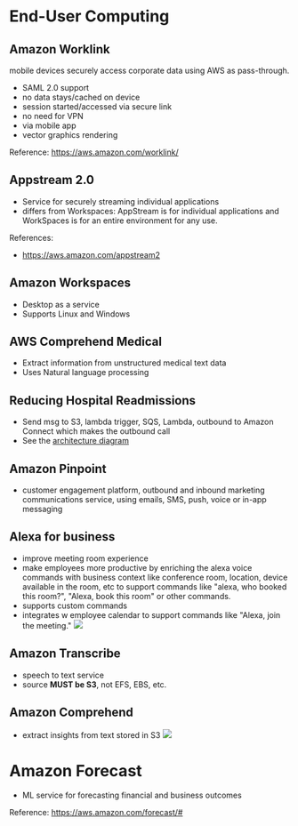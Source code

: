 # End-User Computing

## Amazon Worklink
mobile devices securely access corporate data using AWS as pass-through. 
- SAML 2.0 support
- no data stays/cached on device
- session started/accessed via secure link
- no need for VPN
- via mobile app
- vector graphics rendering

Reference: https://aws.amazon.com/worklink/

## Appstream 2.0   

- Service for securely streaming individual applications
- differs from Workspaces: AppStream is for individual applications and WorkSpaces is for an entire environment for any use. 

References:
- https://aws.amazon.com/appstream2

## Amazon Workspaces
- Desktop as a service
- Supports Linux and Windows

## AWS Comprehend Medical
- Extract information from unstructured medical text data
- Uses Natural language processing

## Reducing Hospital Readmissions
- Send msg to S3, lambda trigger, SQS, Lambda, outbound to Amazon Connect which makes the outbound call
- See the [architecture diagram](https://d1.awsstatic.com/architecture-diagrams/ArchitectureDiagrams/reduce-hospital-readmissions-ra.pdf)

## Amazon Pinpoint
- customer engagement platform, outbound and inbound marketing communications service, using emails, SMS, push, voice or in-app messaging

## Alexa for business
- improve meeting room experience
- make employees more productive by enriching the alexa voice commands with business context like conference room, location, device available in the room, etc to support commands like "alexa, who booked this room?", "Alexa, book this room" or other commands. 
- supports custom commands
- integrates w employee calendar to support commands like "Alexa, join the meeting." 
![](https://d1.awsstatic.com/product-marketing/A4B/product-page-diagram-AlexaForBusiness_how-it-works.2d3a37c5a31a5358d01ed8538327743d99078324.png)

## Amazon Transcribe
- speech to text service
- source **MUST be S3**, not EFS, EBS, etc. 

## Amazon Comprehend
- extract insights from text stored in S3
![](https://d1.awsstatic.com/Comprehend/Use-cases_Customer-analytics.93d8f858f529bec19d1899c9d8a5625d3989e621.png)

# Amazon Forecast
- ML service for forecasting financial and business outcomes

Reference: https://aws.amazon.com/forecast/#